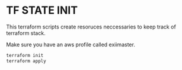# TF STATE INIT

This terraform scripts create resoruces neccessaries to keep track of terraform stack.

Make sure you have an aws profile called exiimaster.

```bash
terraform init
terraform apply
```
